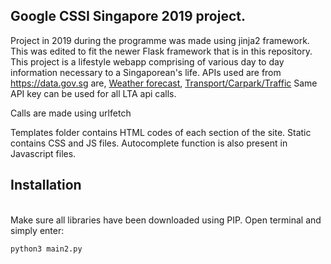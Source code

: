 ## Google CSSI Singapore 2019 project. <br>
Project in 2019 during the programme was made using jinja2 framework. This was edited to fit the newer Flask framework that is in this repository.<br>
This project is a lifestyle webapp comprising of various day to day information necessary to a Singaporean's life. APIs used are from <https://data.gov.sg> are, [Weather forecast](https://data.gov.sg/dataset/weather-forecast), [Transport/Carpark/Traffic](https://datamall.lta.gov.sg/content/datamall/en/dynamic-data.html) Same API key can be used for all LTA api calls.

Calls are made using urlfetch

Templates folder contains HTML codes of each section of the site. Static contains CSS and JS files. Autocomplete function is also present in Javascript files. 

## Installation
<br>
Make sure all libraries have been downloaded using PIP. Open terminal and simply enter:

```
python3 main2.py
```

